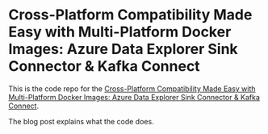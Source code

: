 # Cross-Platform Compatibility Made Easy with Multi-Platform Docker Images: Azure Data Explorer Sink Connector & Kafka Connect

This is the code repo for the [Cross-Platform Compatibility Made Easy with Multi-Platform Docker Images: Azure Data Explorer Sink Connector & Kafka Connect][1].

The blog post explains what the code does.

[1]: https://nielsberglund.com/post/2023-04-17-cross-platform-compatibility-made-easy-with-multi-platform-docker-images-azure-data-explorer-sink-connector--kafka-connect/
